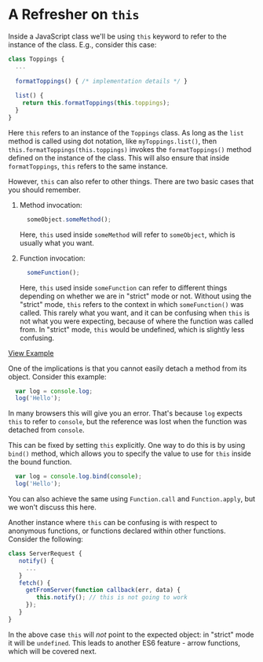 # A Refresher on `this`

Inside a JavaScript class we'll be using `this` keyword to refer to the instance of the class. E.g., consider this case:

```js
class Toppings {
  ...
  
  formatToppings() { /* implementation details */ }
  
  list() {
    return this.formatToppings(this.toppings);
  }
}
```

Here `this` refers to an instance of the `Toppings` class. As long as the `list` method is called using dot notation, like `myToppings.list()`, then `this.formatToppings(this.toppings)` invokes the `formatToppings()` method defined on the instance of the class. This will also ensure that inside `formatToppings`, `this` refers to the same instance.

However, `this` can also refer to other things. There are two basic cases that you should remember.

1. Method invocation:

   ```js
     someObject.someMethod();
   ```

   Here, `this` used inside `someMethod` will refer to `someObject`, which is usually what you want.

2. Function invocation:

   ```js
     someFunction();
   ```

   Here, `this` used inside `someFunction` can refer to different things depending on whether we are in "strict" mode or not. Without using the "strict" mode, `this` refers to the context in which `someFunction()` was called. This rarely what you want, and it can be confusing when `this` is not what you were expecting, because of where the function was called from. In "strict" mode, `this` would be undefined, which is slightly less confusing.

[View Example](http://jsbin.com/vekawimihe/2/edit?js,console)

One of the implications is that you cannot easily detach a method from its object. Consider this example:

```js
  var log = console.log;
  log('Hello');
```

In many browsers this will give you an error. That's because `log` expects `this` to refer to `console`, but the reference was lost when the function was detached from `console`.

This can be fixed by setting `this` explicitly. One way to do this is by using `bind()` method, which allows you to specify the value to use for `this` inside the bound function.

```js
  var log = console.log.bind(console);
  log('Hello');
```

You can also achieve the same using `Function.call` and `Function.apply`, but we won't discuss this here.

Another instance where `this` can be confusing is with respect to anonymous
functions, or functions declared within other functions.  Consider the 
following:

```js
class ServerRequest {
   notify() {
     ...
   }
   fetch() {
     getFromServer(function callback(err, data) {
        this.notify(); // this is not going to work
     });
   }
}
```

In the above case `this` will _not_ point to the expected object: in "strict"
mode it will be `undefined`.  This leads to another ES6 feature - arrow functions, which will be covered next.
